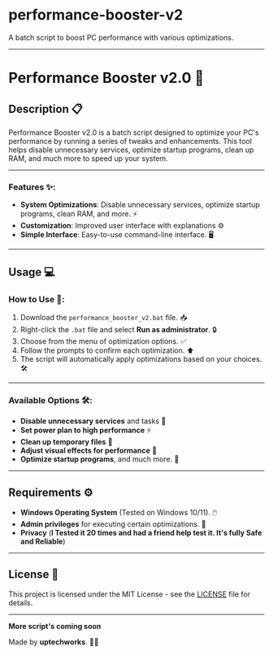 # performance-booster-v2
A batch script to boost PC performance with various optimizations.


_______________________________________________________________________________________________________________________________
# Performance Booster v2.0 🚀

## Description 📋

Performance Booster v2.0 is a batch script designed to optimize your PC's performance by running a series of tweaks and enhancements. This tool helps disable unnecessary services, optimize startup programs, clean up RAM, and much more to speed up your system.

---

### Features ✨:
- **System Optimizations**: Disable unnecessary services, optimize startup programs, clean RAM, and more. ⚡
- **Customization**: Improved user interface with explanations ⚙️
- **Simple Interface**: Easy-to-use command-line interface. 🖥️

---

## Usage 💻

### How to Use 📝:
1. Download the `performance_booster_v2.bat` file. 📥
2. Right-click the `.bat` file and select **Run as administrator**. 🔒
3. Choose from the menu of optimization options. ✅
4. Follow the prompts to confirm each optimization. ⬆️
5. The script will automatically apply optimizations based on your choices. 🛠️

---

### Available Options 🛠️:
- **Disable unnecessary services** and tasks 🛑
- **Set power plan to high performance** ⚡
- **Clean up temporary files** 🧹
- **Adjust visual effects for performance** 🎨
- **Optimize startup programs**, and much more. 🔧

---

## Requirements ⚙️
- **Windows Operating System** (Tested on Windows 10/11). 🖱️
- **Admin privileges** for executing certain optimizations. 🔑
- **Privacy** (**I Tested it 20 times and had a friend help test it. It's fully Safe and Reliable**)
---

## License 📜
This project is licensed under the MIT License - see the [LICENSE](LICENSE) file for details.

---

**More script's coming soon**

Made by **uptechworks**. 👨‍💻
